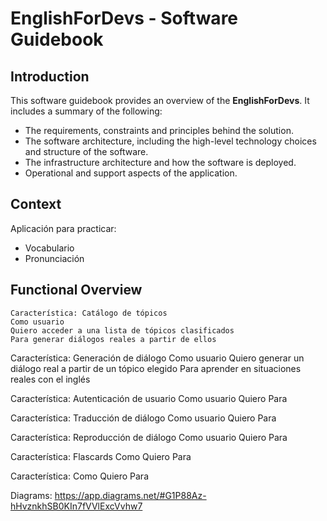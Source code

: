 # EnglishForDevs - Software Guidebook

## Introduction
This software guidebook provides an overview of the **EnglishForDevs**. It includes a summary of the following:
- The requirements, constraints and principles behind the solution.
- The software architecture, including the high-level technology choices and structure of the software.
- The infrastructure architecture and how the software is deployed.
- Operational and support aspects of the application.

## Context
Aplicación para practicar:
- Vocabulario
- Pronunciación


## Functional Overview

```
Característica: Catálogo de tópicos
Como usuario 
Quiero acceder a una lista de tópicos clasificados 
Para generar diálogos reales a partir de ellos
```

Característica: Generación de diálogo
Como usuario 
Quiero generar un diálogo real a partir de un tópico elegido
Para aprender  en situaciones reales con el inglés

Característica: Autenticación de usuario
Como usuario 
Quiero 
Para


Característica: Traducción de diálogo
Como usuario 
Quiero 
Para

Característica: Reproducción de diálogo
Como usuario 
Quiero 
Para

Característica: Flascards
Como
Quiero 
Para

Característica:
Como
Quiero
Para







Diagrams:
https://app.diagrams.net/#G1P88Az-hHvznkhSB0KIn7fVVlExcVvhw7





